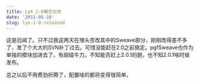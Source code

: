 ```yaml
---
title: LyX 2.0横空出世
date: '2011-05-10'
slug: lyx-2-0-released
---
```


这是旧闻了。只不过我这两天在埋头苦改其中的Sweave部分，刚刚改得差不多了，发了个大大的SVN补丁过去。可惜没能赶在2.0之前搞定。pgfSweave也作为单独的模块加进去了，有超级牛力。不知能否赶上2.0.1的趟，也不知2.0.1啥时侯发布。

总之以后不用费劲折腾了，配置啥的都将变得很简单。
